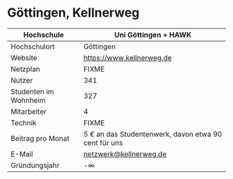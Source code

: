 # Göttingen, Kellnerweg

Hochschule             | Uni Göttingen + HAWK
-----------------------|------------------------------------------------------
Hochschulort           | Göttingen
Website                | <https://www.kellnerweg.de>
Netzplan               | FIXME
Nutzer                 | 341
Studenten im Wohnheim  | 327
Mitarbeiter            | 4
Technik                | FIXME
Beitrag pro Monat      | 5 € an das Studentenwerk, davon etwa 90 cent für uns
E-Mail                 | <netzwerk@kellnerweg.de>
Gründungsjahr          | -∞
